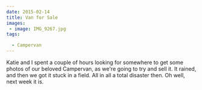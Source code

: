 ```yaml
---
date: 2015-02-14
title: Van for Sale
images: 
 - image: IMG_9267.jpg
tags:

  - Campervan
---
```

Katie and I spent a couple of hours looking for somewhere to get some photos of our beloved Campervan, as we're going to try and sell it. It rained, and then we got it stuck in a field. All in all a total disaster then. Oh well, next week it is. 
